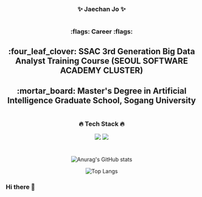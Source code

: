 <h3 align="center"> ✨ Jaechan Jo ✨ </h3>

#
<div align="center">
<h3 align="center"> :flags: Career :flags: </h3>
<h2 align="center"> :four_leaf_clover: SSAC 3rd Generation Big Data Analyst Training Course (SEOUL SOFTWARE ACADEMY CLUSTER) </h2>
<h2 align="center"> :mortar_board: Master's Degree in Artificial Intelligence Graduate School, Sogang University </h2>
</div>

#
<div align="center">
<h3 align="center"> 🔥 Tech Stack 🔥 </h3>
<img src="https://img.shields.io/badge/Python-3776AB?style=flat-square&logo=Python&logoColor=white"/>
<img src="https://img.shields.io/badge/Pytorch-EE4C2C?style=flat-square&logo=Pytorch&logoColor=white"/>
</div>

#
<div align="center">

![Anurag's GitHub stats](https://github-readme-stats.vercel.app/api?username=jaechanjo&show_icons=true&theme=swift)

![Top Langs](https://github-readme-stats.vercel.app/api/top-langs/?username=jaechanjo&layout=compact&theme=swift)
</div>

### Hi there 👋

<!--
**jaechanjo/jaechanjo** is a ✨ _special_ ✨ repository because its `README.md` (this file) appears on your GitHub profile.

Here are some ideas to get you started:

- 🔭 I’m currently working on ...
- 🌱 I’m currently learning ...
- 👯 I’m looking to collaborate on ...
- 🤔 I’m looking for help with ...
- 💬 Ask me about ...
- 📫 How to reach me: ...
- 😄 Pronouns: ...
- ⚡ Fun fact: ...
-->
